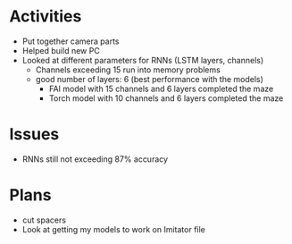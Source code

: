 # Activities

* Put together camera parts
* Helped build new PC
* Looked at different parameters for RNNs (LSTM layers, channels)
  * Channels exceeding 15 run into memory problems
  * good number of layers: 6 (best performance with the models)
    * FAI model with 15 channels and 6 layers completed the maze
    * Torch model with 10 channels and 6 layers completed the maze

# Issues

* RNNs still not exceeding 87% accuracy

# Plans

* cut spacers
* Look at getting my models to work on Imitator file
